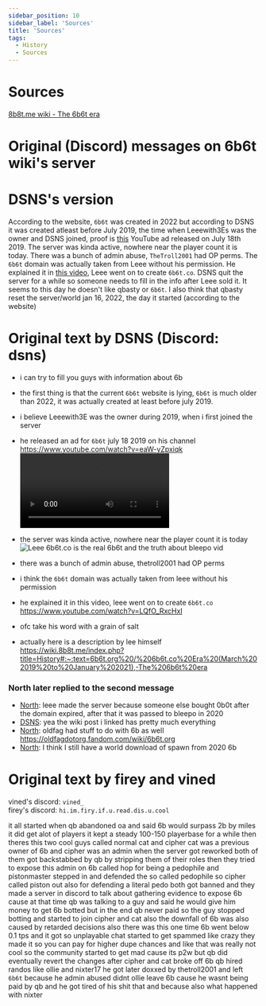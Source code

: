 ```yaml
---
sidebar_position: 10
sidebar_label: 'Sources'
title: 'Sources'
tags:
  - History
  - Sources
---
```


# Sources

[8b8t.me wiki - The 6b6t era](https://wiki.8b8t.me/index.php?title=History#:~:text=6b6t.org%20/%206b6t.co%20Era%20(March%202019%20to%20January%202021),-The%206b6t%20era)

# Original (Discord) messages on 6b6t wiki's server
# DSNS's version
According to the website, `6b6t` was created in 2022 but according to DSNS it was created atleast before July 2019, the time when Leeewith3Es was the owner and DSNS joined, proof is [this](https://www.youtube.com/watch?v=eaW-yZpxiqk) YouTube ad released on July 18th 2019. The server was kinda active, nowhere near the player count it is today.
There was a bunch of admin abuse, `TheTroll2001` had OP perms.
The `6b6t` domain was actually taken from Leee without his permission.
He explained it in [this video](https://www.youtube.com/watch?v=LQfO_RxcHxI), Leee went on to create `6b6t.co`.
DSNS quit the server for a while so someone needs to fill in the info after Leee sold it.
It seems to this day he doesn't like qbasty or `6b6t`.
I also think that qbasty reset the server/world jan 16, 2022, the day it started (according to the website)

# Original text by DSNS (Discord: dsns)
- i can try to fill you guys with information about 6b
- the first thing is that the current `6b6t` website is lying, `6b6t` is much older than 2022, it was actually created at least before july 2019.

- i believe Leeewith3E was the owner during 2019, when i first joined the server
- he released an ad for `6b6t` july 18 2019 on his channel https://www.youtube.com/watch?v=eaW-yZpxiqk
![Leee 6b6t ad](https://6b6t-wiki.vercel.app/vids/Leee/2b2t%20the%20best%202b2t%20clone%206b6t.org%20-%20Leee.mp4)
- the server was kinda active, nowhere near the player count it is today
![Leee 6b6t.co is the real 6b6t and the truth about bleepo vid](https://6b6t-wiki.vercel.app/img/Screenshots/leee%20vid.png)
- there was a bunch of admin abuse, thetroll2001 had OP perms
- i think the `6b6t` domain was actually taken from leee without his permission 
- he explained it in this video, leee went on to create `6b6t.co` https://www.youtube.com/watch?v=LQfO_RxcHxI
- ofc take his word with a grain of salt
- actually here is a description by lee himself https://wiki.8b8t.me/index.php?title=History#:~:text=6b6t.org%20/%206b6t.co%20Era%20(March%202019%20to%20January%202021),-The%206b6t%20era  

### North later replied to the second message
- <ins>North</ins>: leee made the server because someone else bought 0b0t after the domain expired, after that it was passed to bleepo in 2020
- <ins>DSNS</ins>: yea the wiki post i linked has pretty much everything
- <ins>North</ins>: oldfag had stuff to do with 6b as well https://oldfagdotorg.fandom.com/wiki/6b6t.org
- <ins>North</ins>: I think I still have a world download of spawn from 2020 6b

# Original text by firey and vined
vined's discord: `vined_`<br>
firey's discord: `hi.im.firy.if.u.read.dis.u.cool`

it all started when qb abandoned oa and said 6b would surpass 2b by miles
it did get alot of players it kept a steady 100-150 playerbase for a while then theres this two cool guys called normal cat and cipher
cat was a previous owner of 6b
and cipher was an admin
when the server got reworked both of them got backstabbed by qb by stripping them of their roles
then they tried to expose this admin on 6b called hop for being a pedophile
and pistonmaster stepped in and defended the so called pedophile
so cipher called piston out also for defending a literal pedo
both got banned and they made a server
in discord
to talk about gathering evidence to expose 6b cause at that time
qb was talking to a guy
and said he would give him money to get 6b botted
but in the end qb never paid so the guy stopped botting and started to join cipher and cat
also the downfall of 6b was also caused by retarded decisions
also there was this one time 6b went below 0.1 tps and it got so unplayable
chat started to get spammed like crazy
they made it so you can pay for higher dupe chances
and like that was really not cool so the community started to get mad cause its p2w
but qb did eventually revert the changes
after cipher and cat broke off 6b qb hired randos like ollie and nixter17
he got later doxxed by thetroll2001  and left `6b6t` because he admin abused 
didnt ollie leave 6b cause he wasnt being paid
by qb and he got tired of his shit
that and because also what happened with nixter
